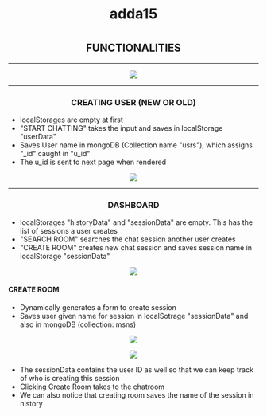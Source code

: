 <h1 align="center"> adda15<h1>
<h2 align="center"> FUNCTIONALITIES </h2>
<hr>
<p align="center"><img src="https://user-images.githubusercontent.com/24278948/49653204-6e590e00-fa5e-11e8-9d15-136704813d63.JPG"></p>
<hr>
<h3 align="center"> CREATING USER (NEW OR OLD) </h3>
<ul>
  <li> localStorages are empty at first </li>
 <li> "START CHATTING" takes the input and saves in localStorage "userData"</li>
 <li> Saves User name in mongoDB (Collection name "usrs"), which assigns "_id" caught in "u_id" </li>
 <li> The u_id is sent to next page when rendered </li>
</ul>
<p align="center"><img src="https://user-images.githubusercontent.com/24278948/49654611-8894eb00-fa62-11e8-9eea-d38807873bd1.JPG"></p>
<hr>
<h3 align="center">  DASHBOARD</h3>
<ul>
  <li> localStorages "historyData" and "sessionData" are empty. This has the list of sessions a user creates </li>
 <li> "SEARCH ROOM" searches the chat session another user creates</li>
 <li> "CREATE ROOM" creates new chat session and saves session name in localStorage "sessionData" </li>
</ul>
<p align="center"><img src="https://user-images.githubusercontent.com/24278948/49655480-f8a47080-fa64-11e8-85fa-062a67ccbe50.JPG"></p>
<h4> CREATE ROOM </h4>
<ul>
 <li> Dynamically generates a form to create session </li>
 <li> Saves user given name for session in localSotrage "sessionData" and also in mongoDB (collection: msns)</li>
</ul>
<p align="center"><img src="https://user-images.githubusercontent.com/24278948/49657607-3f489980-fa6a-11e8-877e-a312f419f791.JPG"></p>
<p align="center"><img src="https://user-images.githubusercontent.com/24278948/49657927-ffce7d00-fa6a-11e8-9e72-c222bf77deb7.JPG"></p>
<ul>
 <li> The sessionData contains the user ID as well so that we can keep track of who is creating this session </li>
 <li> Clicking Create Room takes to the chatroom</li>
 <li> We can also notice that creating room saves the name of the session in history</li>
</ul>
